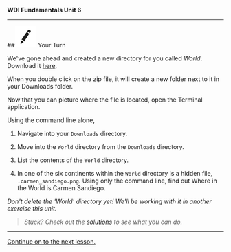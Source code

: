 **WDI Fundamentals Unit 6**

---

##![Your Turn](../assets/exercise.png) Your Turn

We've gone ahead and created a new directory for you called <em>World</em>. Download it <a href="http://generalassembly.github.io/prework/assets/activity/World.zip">here</a>.

When you double click on the zip file, it will create a new folder next to it in your Downloads folder.

Now that you can picture where the file is located, open the Terminal application.

Using the command line alone,

1) Navigate into your `Downloads` directory.

2) Move into the `World` directory from the `Downloads` directory.

3) List the contents of the `World` directory.

4. In one of the six continents within the `World` directory is a hidden file, `.carmen_sandiego.png`. Using only the command line, find out Where in the World is Carmen Sandiego.

*Don't delete the 'World' directory yet! We'll be working with it in another exercise this unit.*

> *Stuck? Check out the [solutions](../exercise-solutions.md) to see what you can do.*

---

[Continue on to the next lesson.](08_lesson.md)
